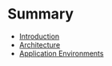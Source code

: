 # Summary

* [Introduction](README.md)
* [Architecture](architecture/architecture.md)
* [Application Environments](applications/application_environments.md)

